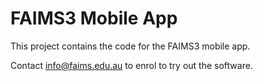 # FAIMS3 Mobile App

This project contains the code for the FAIMS3 mobile app.

Contact [info@faims.edu.au](mailto:info@faims.edu.au) to enrol to try out the software.

